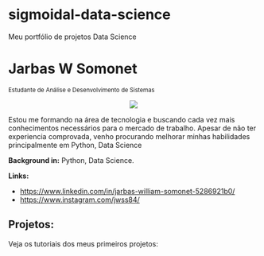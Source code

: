 # sigmoidal-data-science
Meu portfólio de projetos Data Science



# Jarbas W Somonet
<sub>Estudante de Análise e Desenvolvimento de Sistemas</sub>

<p align="center">
  <img src="https://github.com/carlosfab/template_portfolio/blob/master/banner.png" >
</p>

Estou me formando na área de tecnologia e buscando cada vez mais conhecimentos necessários para o mercado de trabalho. Apesar de não ter experiencia comprovada, venho procurando melhorar minhas habilidades principalmente em Python, Data Science

**Background in:** Python, Data Science.

**Links:**
* https://www.linkedin.com/in/jarbas-william-somonet-5286921b0/
* https://www.instagram.com/jwss84/



## Projetos:
Veja os tutoriais dos meus primeiros projetos:

